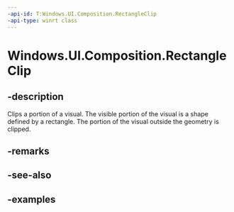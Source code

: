 ```yaml
---
-api-id: T:Windows.UI.Composition.RectangleClip
-api-type: winrt class
---
```


# Windows.UI.Composition.RectangleClip

<!--
public sealed class RectangleClip : Windows.UI.Composition.CompositionClip
-->

## -description

Clips a portion of a visual. The visible portion of the visual is a shape defined by a rectangle. The portion of the visual outside the geometry is clipped.

## -remarks

## -see-also

## -examples


